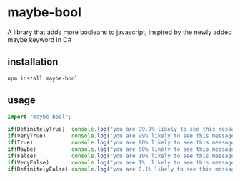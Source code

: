 # maybe-bool
A library that adds more booleans to javascript, inspired by the newly added maybe keyword in C#

## installation
```
npm install maybe-bool
```

## usage
```typescript
import "maybe-bool";

if(DefinitelyTrue)  console.log("you are 99.9% likely to see this message!");
if(VeryTrue)        console.log("you are 99% likely to see this message!");
if(True)            console.log("you are 90% likely to see this message!");
if(Maybe)           console.log("you are 50% likely to see this message!");
if(False)           console.log("you are 10% likely to see this message!");
if(VeryFalse)       console.log("you are 1%  likely to see this message!");
if(DefinitelyFalse) console.log("you are 0.1% likely to see this message!");
```

